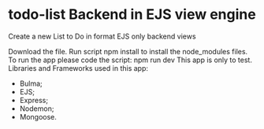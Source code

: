 # todo-list Backend in EJS view engine
Create a new List to Do in format EJS only backend views

Download the file. Run script npm install to install the node_modules files.
To run the app please code the script: npm run dev
This app is only to test. 
Libraries and Frameworks used in this app:

- Bulma;
- EJS;
- Express;
- Nodemon;
- Mongoose.
